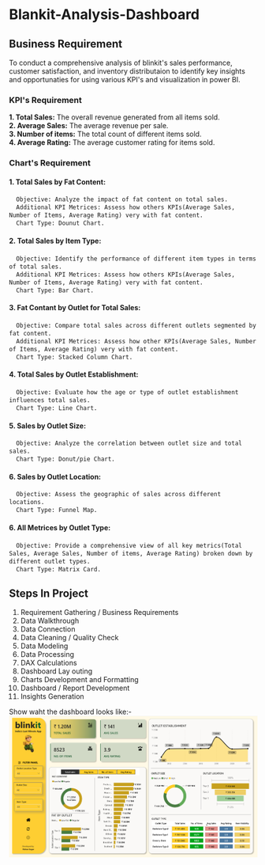 # Blankit-Analysis-Dashboard
## Business Requirement
To conduct a comprehensive analysis of blinkit's sales performance, customer satisfaction, and inventory distributaion to identify key insights and opportunaties for using various KPI's and visualization in power BI.  
### KPI's Requirement  
**1. Total Sales:** The overall revenue generated from all items sold.  
**2. Average Sales:** The average revenue per sale.  
**3. Number of items:** The total count of different items sold.  
**4. Average Rating:** The average customer rating for items sold.  

### Chart's Requirement  
#### 1. Total Sales by Fat Content:  
      Objective: Analyze the impact of fat content on total sales.  
      Additional KPI Metrices: Assess how others KPIs(Average Sales, Number of Items, Average Rating) very with fat content.  
      Chart Type: Dounut Chart.  

#### 2. Total Sales by Item Type:  
      Objective: Identify the performance of different item types in terms of total sales.  
      Additional KPI Metrices: Assess how others KPIs(Average Sales, Number of Items, Average Rating) very with fat content.  
      Chart Type: Bar Chart.
      
#### 3. Fat Contant by Outlet for Total Sales:  
      Objective: Compare total sales across different outlets segmented by fat content.  
      Additional KPI Metrices: Assess how other KPIs(Average Sales, Number of Items, Average Rating) very with fat content.  
      Chart Type: Stacked Column Chart.

#### 4. Total Sales by Outlet Establishment:  
      Objective: Evaluate how the age or type of outlet establishment influences total sales.
      Chart Type: Line Chart.

#### 5. Sales by Outlet Size:  
      Objective: Analyze the correlation between outlet size and total sales.
      Chart Type: Donut/pie Chart.  

#### 6. Sales by Outlet Location:
      Objective: Assess the geographic of sales across different locations.
      Chart Type: Funnel Map.

#### 6. All Metrices by Outlet Type:  
      Objective: Provide a comprehensive view of all key metrics(Total Sales, Average Sales, Number of items, Average Rating) broken down by different outlet types.
      Chart Type: Matrix Card.


## Steps In Project
1. Requirement Gathering / Business Requirements
2. Data Walkthrough
3. Data Connection
4. Data Cleaning / Quality Check
5. Data Modeling
6. Data Processing
7. DAX Calculations
8. Dashboard Lay outing
9. Charts Development and Formatting
10. Dashboard / Report Development
11. Insights Generation

Show waht the dashboard looks like:- ![Alt text](https://github.com/Rishavsagar/Blankit-Analysis-Dashboard/blob/main/dashboard.png)




